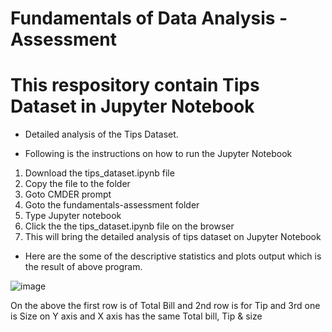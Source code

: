 # Fundamentals of Data Analysis - Assessment

# This respository contain Tips Dataset in Jupyter Notebook

* Detailed analysis of the Tips Dataset.  

* Following is the instructions on how to run the Jupyter Notebook

1) Download the tips_dataset.ipynb file
2) Copy the file to the folder 
3) Goto CMDER prompt 
4) Goto the fundamentals-assessment folder
5) Type Jupyter notebook 
6) Click the the tips_dataset.ipynb file on the browser
7) This will bring the detailed analysis of tips dataset on Jupyter Notebook

* Here are the some of the descriptive statistics and plots output which is the result of above program.

![image](https://user-images.githubusercontent.com/48861486/69892901-6430bf00-1302-11ea-95d2-138078a3eff3.png)

On the above the first row is of Total Bill and 2nd row is for Tip and 3rd one is Size on Y axis and X axis has the same Total bill, Tip & size
